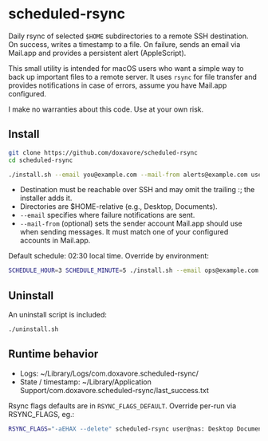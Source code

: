 # scheduled-rsync

Daily rsync of selected `$HOME` subdirectories to a remote SSH destination.
On success, writes a timestamp to a file. On failure, sends an email via Mail.app and provides a persistent alert (AppleScript).

This small utility is intended for macOS users who want a simple way to back up important files to a remote server. It uses `rsync` for file transfer and provides notifications in case of errors, assume you have Mail.app configured.

I make no warranties about this code. Use at your own risk.

## Install

```bash
git clone https://github.com/doxavore/scheduled-rsync
cd scheduled-rsync

./install.sh --email you@example.com --mail-from alerts@example.com user@nas.example.com: Desktop Documents
```

- Destination must be reachable over SSH and may omit the trailing :; the installer adds it.
- Directories are $HOME-relative (e.g., Desktop, Documents).
- `--email` specifies where failure notifications are sent.
- `--mail-from` (optional) sets the sender account Mail.app should use when sending messages. It must match one of your configured accounts in Mail.app.

Default schedule: 02:30 local time. Override by environment:

```bash
SCHEDULE_HOUR=3 SCHEDULE_MINUTE=5 ./install.sh --email ops@example.com user@nas: Desktop
```

## Uninstall

An uninstall script is included:

```bash
./uninstall.sh
```

## Runtime behavior

- Logs: ~/Library/Logs/com.doxavore.scheduled-rsync/
- State / timestamp: ~/Library/Application Support/com.doxavore.scheduled-rsync/last_success.txt

Rsync flags defaults are in `RSYNC_FLAGS_DEFAULT`. Override per-run via RSYNC_FLAGS, eg.:

```bash
RSYNC_FLAGS="-aEHAX --delete" scheduled-rsync user@nas: Desktop Documents
```

